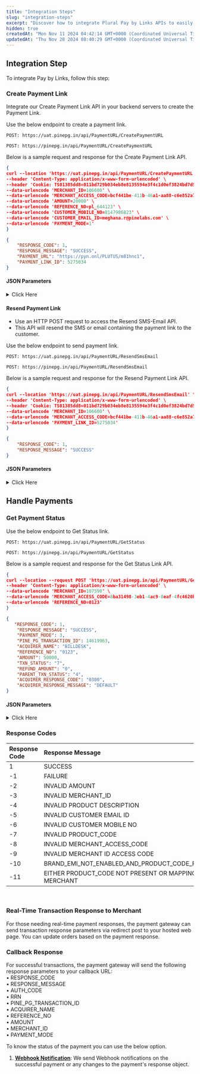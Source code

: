 ```yaml
---
title: "Integration Steps"
slug: "integration-steps"
excerpt: "Discover how to integrate Plural Pay by Links APIs to easily generate a payment link."
hidden: true
createdAt: "Mon Nov 11 2024 04:42:14 GMT+0000 (Coordinated Universal Time)"
updatedAt: "Thu Nov 28 2024 08:40:29 GMT+0000 (Coordinated Universal Time)"
---
```

## Integration Step

To integrate Pay by Links, follow this step:

### Create Payment Link

Integrate our Create Payment Link API in your backend servers to create the Payment Link.

Use the below endpoint to create a payment link.

```text Create Payment Link Endpoint for UAT
POST: https://uat.pinepg.in/api/PaymentURL/CreatePaymentURL
```
```text Create Payment Link Endpoint for PROD
POST: https://pinepg.in/api/PaymentURL/CreatePaymentURL
```

Below is a sample request and response for the Create Payment Link API.

```json Sample Request
{
curl --location 'https://uat.pinepg.in/api/PaymentURL/CreatePaymentURL' \
--header 'Content-Type: application/x-www-form-urlencoded' \
--header 'Cookie: TS01385dd8=011bd729b034eb8e8135594e3f4c1d0ef3824bd7d5def20985983a21614dcba8d88cd327e877d24e2407ce81d06573d568cd6953d1; TS01922b00=012ce8bebce0d7fd4184a2d056e6cad909c1a590b1c4d8e0a38524267b66b55c3bb3e16b64120908c846a3a057f240ec42027d003c; TS01385dd8=011bd729b0f04b211c7467c2acd534a73153be1346e89f446af60bbf9c84cdabdecb6ad3f39420b00a384d0b1eb42e22d57ed4172b' \
--data-urlencode 'MERCHANT_ID=106600' \
--data-urlencode 'MERCHANT_ACCESS_CODE=bcf441be-411b-46a1-aa88-c6e852a7d68c' \
--data-urlencode 'AMOUNT=20000' \
--data-urlencode 'REFERENCE_NO=pl_644123' \
--data-urlencode 'CUSTOMER_MOBILE_NO=8147986823' \
--data-urlencode 'CUSTOMER_EMAIL_ID=meghana.r@pinelabs.com' \
--data-urlencode 'PAYMENT_MODE=1'
}
```
```json Sample Response
{
    "RESPONSE_CODE": 1,
    "RESPONSE_MESSAGE": "SUCCESS",
    "PAYMENT_URL": "https://pyn.onl/PLUTUS/m81hnc1",
    "PAYMENT_LINK_ID": 5275034
}
```

#### JSON Parameters

<details>

<summary>Click Here</summary>

The table below lists the various JSON parameters.

[block:parameters]
{
  "data": {
    "h-0": "Parameter",
    "h-1": "Type",
    "h-2": "Requirement Type",
    "h-3": "Description",
    "0-0": "`MERCHANT_ID`",
    "0-1": "`Int`",
    "0-2": "`M`",
    "0-3": "Unique identifier of the merchant in Plural database.  \n Example: `106598`",
    "1-0": "`MERCHANT_ACCESS_CODE`",
    "1-1": "`String`",
    "1-2": "`M`",
    "1-3": "Unique access code of the merchant in Plural database.  \n  \n Example: `1a39a6d4-46b7-124d-929d-21bf0e9ed123`  \n  \n**Note**: The access key shared while onboarding if not received contact our Integration team.",
    "2-0": "`REFERENCE_NO`",
    "2-1": "`String`",
    "2-2": "`M`",
    "2-3": "Reference number of merchant which is maintained by pine labs.  \n(Max length is 100)",
    "3-0": "`AMOUNT`",
    "3-1": "`Int64`",
    "3-2": "`M`",
    "3-3": "Amount in paise",
    "4-0": "`PAYMENT_MODE`",
    "4-1": "`String`",
    "4-2": "`M`",
    "4-3": "The payment mode you prefer to accept payment.  \n  \nAccepted values:  \n1: CREDIT/DEBIT CARD  \n3: NET BANKING  \n4:CREDIT EMI  \n10: UPI  \n11: WALLET  \n14: DEBIT EMI  \n16: PREBOOKING  \n17: BNPL/FLEXIPAY  \n19: Cardless EMI  \n20: PBP (Paybypoints)",
    "5-0": "`PRODUCT_DESCRIPTION`",
    "5-1": "`String`",
    "5-2": "`O`",
    "5-3": "Description of product/service",
    "6-0": "`PRODUCT_CODE`",
    "6-1": "`String`",
    "6-2": "`O`",
    "6-3": "Merchant product code (required if brand EMI enabled)",
    "7-0": "`CUSTOMER_MOBILE_NO`",
    "7-1": "`String`",
    "7-2": "`O`",
    "7-3": "Customer's 10-digit mobile number",
    "8-0": "`CUSTOMER_EMAIL_ID`",
    "8-1": "`String`",
    "8-2": "`O`",
    "8-3": "Customer's email address"
  },
  "cols": 4,
  "rows": 9,
  "align": [
    "left",
    "left",
    "left",
    "left"
  ]
}
[/block]


</details>

#### Resend Payment Link

- Use an HTTP POST request to access the Resend SMS-Email API.
- This API will resend the SMS or email containing the payment link to the customer.

Use the below endpoint to send payment link.

```text Resend Payment Link Endpoint for UAT
POST: https://uat.pinepg.in/api/PaymentURL/ResendSmsEmail
```
```text Resend Payment Link Endpoint for PROD
POST: https://pinepg.in/api/PaymentURL/ResendSmsEmail
```

Below is a sample request and response for the Resend Payment Link API.

```json Sample Request
{
curl --location 'https://uat.pinepg.in/api/PaymentURL/ResendSmsEmail' \
--header 'Content-Type: application/x-www-form-urlencoded' \
--header 'Cookie: TS01385dd8=011bd729b034eb8e8135594e3f4c1d0ef3824bd7d5def20985983a21614dcba8d88cd327e877d24e2407ce81d06573d568cd6953d1; TS01922b00=012ce8bebce0d7fd4184a2d056e6cad909c1a590b1c4d8e0a38524267b66b55c3bb3e16b64120908c846a3a057f240ec42027d003c; TS01385dd8=011bd729b03490ec937b5a39b2dff1a49d2ed0caa5d6ba9a531e7c490b620416468fc3e7ed6eb1db5ffad7111dcabd1d675c8f0081' \
--data-urlencode 'MERCHANT_ID=106600' \
--data-urlencode 'MERCHANT_ACCESS_CODE=bcf441be-411b-46a1-aa88-c6e852a7d68c' \
--data-urlencode 'PAYMENT_LINK_ID=5275034'
}
```
```json Sample Response
{
    "RESPONSE_CODE": 1,
    "RESPONSE_MESSAGE": "SUCCESS"
}
```

#### JSON Parameters

<details>

<summary>Click Here</summary>

The table below lists the various JSON parameters.

[block:parameters]
{
  "data": {
    "h-0": "Parameter",
    "h-1": "Type",
    "h-2": "Requirement Type",
    "h-3": "Description",
    "0-0": "`MERCHANT_ID`",
    "0-1": "`Int`",
    "0-2": "`M`",
    "0-3": "Unique identifier of the merchant in Plural database.  \n Example: `106598`",
    "1-0": "`MERCHANT_ACCESS_CODE`",
    "1-1": "`String`",
    "1-2": "`M`",
    "1-3": "Unique access code of the merchant in Plural database.  \n  \nExample: `1a39a6d4-46b7-124d-929d-21bf0e9ed123`  \n  \n**Note**: The access key shared while onboarding if not received contact our Integration team.",
    "2-0": "`PAYMENT_LINK_ID`",
    "2-1": "`Int64`",
    "2-2": "`M`",
    "2-3": "Payment ID which comes in response parameter of create payment link API"
  },
  "cols": 4,
  "rows": 3,
  "align": [
    "left",
    "left",
    "left",
    "left"
  ]
}
[/block]


</details>

## Handle Payments

### Get Payment Status

Use the below endpoint to Get Status link.

```text Get Payment Status Link Endpoint for UAT
POST: https://uat.pinepg.in/api/PaymentURL/GetStatus
```
```text Get Payment Status Link Endpoint for PROD
POST: https://pinepg.in/api/PaymentURL/GetStatus
```

Below is a sample request and response for the Get Status Link API.

```json Sample Request
{
curl --location --request POST 'https://uat.pinepg.in/api/PaymentURL/GetStatus' \
--header 'Content-Type: application/x-www-form-urlencoded' \
--data-urlencode 'MERCHANT_ID=107598' \
--data-urlencode 'MERCHANT_ACCESS_CODE=8ba31498-3eb1-4ac9-8eaf-4fc4620b528f' \
--data-urlencode 'REFERENCE_NO=0123'
}
```
```json Sample Response
{
   "RESPONSE_CODE": 1,
    "RESPONSE_MESSAGE": "SUCCESS",
    "PAYMENT_MODE": 3,
    "PINE_PG_TRANSACTION_ID": 14619963,
    "ACQUIRER_NAME": "BILLDESK",
    "REFERENCE_NO": "0123",
    "AMOUNT": 50000,
    "TXN_STATUS": "7",
    "REFUND_AMOUNT": "0",
    "PARENT_TXN_STATUS": "4",
    "ACQUIRER_RESPONSE_CODE": "0300",
    "ACQUIRER_RESPONSE_MESSAGE": "DEFAULT"
}
```

#### JSON Parameters

<details>

<summary>Click Here</summary>

The table below lists the various JSON parameters.

[block:parameters]
{
  "data": {
    "h-0": "Parameter",
    "h-1": "Type",
    "h-2": "Requirement Type",
    "h-3": "Description",
    "0-0": "`MERCHANT_ID`",
    "0-1": "`Int`",
    "0-2": "`M`",
    "0-3": "Unique identifier of the merchant in Plural database.  \n Example: `106598`",
    "1-0": "`MERCHANT_ACCESS_CODE`",
    "1-1": "`String`",
    "1-2": "`M`",
    "1-3": "Unique access code of the merchant in Plural database.  \n  \nExample: `1a39a6d4-46b7-124d-929d-21bf0e9ed123`  \n  \n**Note**: The access key shared while onboarding if not received contact our Integration team.",
    "2-0": "`REFERENCE_NO`",
    "2-1": "`String`",
    "2-2": "`M`",
    "2-3": "Transaction reference number used in link creation"
  },
  "cols": 4,
  "rows": 3,
  "align": [
    "left",
    "left",
    "left",
    "left"
  ]
}
[/block]


</details>

### Response Codes

| Response Code | Response Message                                                     |
| :------------ | :------------------------------------------------------------------- |
| 1             | SUCCESS                                                              |
| \-1           | FAILURE                                                              |
| \-2           | INVALID AMOUNT                                                       |
| \-3           | INVALID MERCHANT_ID                                                  |
| \-4           | INVALID PRODUCT DESCRIPTION                                          |
| \-5           | INVALID CUSTOMER EMAIL ID                                            |
| \-6           | INVALID CUSTOMER MOBILE NO                                           |
| \-7           | INVALID PRODUCT_CODE                                                 |
| \-8           | INVALID MERCHANT_ACCESS_CODE                                         |
| \-9           | INVALID MERCHANT ID ACCESS CODE                                      |
| \-10          | BRAND_EMI_NOT_ENABLED_AND_PRODUCT_CODE_PRESENT_IN_REQUEST            |
| \-11          | EITHER PRODUCT_CODE NOT PRESENT OR MAPPING NOT PRESENT WITH MERCHANT |

<br />

### Real-Time Transaction Response to Merchant

For those needing real-time payment responses, the payment gateway can send transaction response parameters via redirect post to your hosted web page. You can update orders based on the payment response.

### Callback Response

For successful transactions, the payment gateway will send the following response parameters to your callback URL:  
•	RESPONSE_CODE  
•	RESPONSE_MESSAGE  
•	AUTH_CODE  
•	RRN  
•	PINE_PG_TRANSACTION_ID  
•	ACQUIRER_NAME  
•	REFERENCE_NO  
•	AMOUNT  
•	MERCHANT_ID  
•	PAYMENT_MODE

To know the status of the payment you can use the below option.

1. **<a href="https://developer.pluralonline.com/v2.0/docs/developer-tools-webhook" target="_blank">Webhook Notification</a>**: We send Webhook notifications on the successful payment or any changes to the payment's response object.
